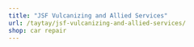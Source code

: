 ```yaml
---
title: "JSF Vulcanizing and Allied Services"
url: /taytay/jsf-vulcanizing-and-allied-services/
shop: car repair
---
```

